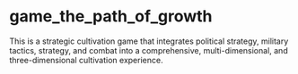 # game_the_path_of_growth
This is a strategic cultivation game that integrates political strategy, military tactics, strategy, and combat into a comprehensive, multi-dimensional, and three-dimensional cultivation experience.
